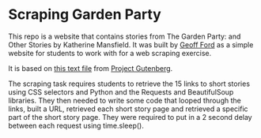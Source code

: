 # Scraping Garden Party

This repo is a website that contains stories from The Garden Party: and Other Stories by Katherine Mansfield. It was built by [Geoff Ford](https://geoffford.nz) as a simple website for students to work with for a web scraping exercise.

It is based on [this text file](/scraping-garden-party/1429-0.txt) from [Project Gutenberg](https://www.gutenberg.org/ebooks/1429).

The scraping task requires students to retrieve the 15 links to short stories using CSS selectors and Python and the Requests and BeautifulSoup libraries. They then needed to write some code that looped through the links, built a URL, retrieved each short story page and retrieved a specific part of the short story page. They were required to put in a 2 second delay between each request using time.sleep().
